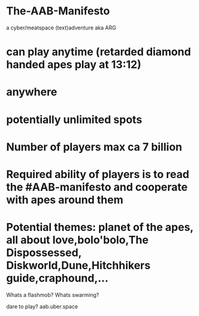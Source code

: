 # The-AAB-Manifesto
a cyber/meatspace (text)adventure aka ARG
# can play anytime (retarded diamond handed apes play at 13:12)
# anywhere
# potentially unlimited spots
# Number of players max ca 7 billion
# Required ability of players is to read the #AAB-manifesto and cooperate with apes around them
# Potential themes: planet of the apes, all about love,bolo'bolo,The Dispossessed, Diskworld,Dune,Hitchhikers guide,craphound,...

Whats a flashmob?
Whats swarming?

dare to play? 
aab.uber.space
